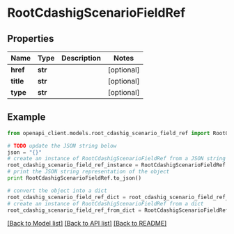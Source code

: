 # RootCdashigScenarioFieldRef


## Properties
Name | Type | Description | Notes
------------ | ------------- | ------------- | -------------
**href** | **str** |  | [optional] 
**title** | **str** |  | [optional] 
**type** | **str** |  | [optional] 

## Example

```python
from openapi_client.models.root_cdashig_scenario_field_ref import RootCdashigScenarioFieldRef

# TODO update the JSON string below
json = "{}"
# create an instance of RootCdashigScenarioFieldRef from a JSON string
root_cdashig_scenario_field_ref_instance = RootCdashigScenarioFieldRef.from_json(json)
# print the JSON string representation of the object
print RootCdashigScenarioFieldRef.to_json()

# convert the object into a dict
root_cdashig_scenario_field_ref_dict = root_cdashig_scenario_field_ref_instance.to_dict()
# create an instance of RootCdashigScenarioFieldRef from a dict
root_cdashig_scenario_field_ref_from_dict = RootCdashigScenarioFieldRef.from_dict(root_cdashig_scenario_field_ref_dict)
```
[[Back to Model list]](../README.md#documentation-for-models) [[Back to API list]](../README.md#documentation-for-api-endpoints) [[Back to README]](../README.md)


